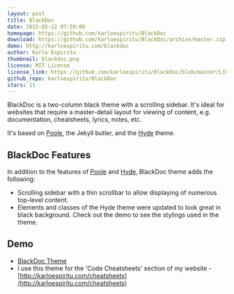 ```yaml
---
layout: post
title: BlackDoc
date: 2015-05-22 07:59:00
homepage: https://github.com/karloespiritu/BlackDoc
download: https://github.com/karloespiritu/BlackDoc/archive/master.zip
demo: http://karloespiritu.com/blackdoc
author: Karlo Espiritu
thumbnail: blackdoc.png
license: MIT License
license_link: https://github.com/karloespiritu/BlackDoc/blob/master/LICENSE.md
github_repo: karloespiritu/BlackDoc
stars: 11
---
```


BlackDoc is a two-column black theme with a scrolling sidebar. It's
ideal for websites that require a master-detail layout for viewing of
content, e.g. documentation, cheatsheets, lyrics, notes, etc.

It's based on [Poole](http://getpoole.com), the Jekyll butler, and the
[Hyde](http://hyde.getpoole.com) theme.

## BlackDoc Features

In addition to the features of [Poole](http://getpoole.com) and
[Hyde](http://hyde.getpoole.com), BlackDoc theme adds the following:

* Scrolling sidebar with a thin scrollbar to allow displaying of
  numerous top-level content.
* Elements and classes of the Hyde theme were updated to look great in
  black background. Check out the demo to see the stylings used in the
  theme.

## Demo

* [BlackDoc Theme](http://karloespiritu.com/blackdoc)
* I use this theme for the 'Code Cheatsheets' section of my website -
  [http://karloespiritu.com/cheatsheets](http://karloespiritu.com/cheatsheets)


